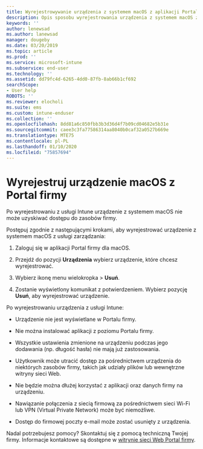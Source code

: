 ```yaml
---
title: Wyrejestrowywanie urządzenia z systemem macOS z aplikacji Portal firmy w usłudze Intune | Microsoft Docs
description: Opis sposobu wyrejestrowania urządzenia z systemem macOS z aplikacji Portal firmy
keywords: ''
author: lenewsad
ms.author: lanewsad
manager: dougeby
ms.date: 03/20/2019
ms.topic: article
ms.prod: ''
ms.service: microsoft-intune
ms.subservice: end-user
ms.technology: ''
ms.assetid: dd79fc4d-6265-4dd0-87fb-8ab66b1cf692
searchScope:
- User help
ROBOTS: ''
ms.reviewer: elocholi
ms.suite: ems
ms.custom: intune-enduser
ms.collection: ''
ms.openlocfilehash: 8dd81a6c850fbb3b3d36d4f7b09cd04682e5b31e
ms.sourcegitcommit: caee3c3fa77586314aa8040b0caf32a0527b669e
ms.translationtype: MTE75
ms.contentlocale: pl-PL
ms.lasthandoff: 01/10/2020
ms.locfileid: "75857694"
---
```

# <a name="unenroll-your-macos-device-from-company-portal"></a>Wyrejestruj urządzenie macOS z Portal firmy

Po wyrejestrowaniu z usługi Intune urządzenie z systemem macOS nie może uzyskiwać dostępu do zasobów firmy.

Postępuj zgodnie z następującymi krokami, aby wyrejestrować urządzenie z systemem macOS z usługi zarządzania:

1. Zaloguj się w aplikacji Portal firmy dla macOS.
2. Przejdź do pozycji **Urządzenia** wybierz urządzenie, które chcesz wyrejestrować.

3. Wybierz ikonę menu wielokropka > **Usuń**.
4. Zostanie wyświetlony komunikat z potwierdzeniem. Wybierz pozycję **Usuń**, aby wyrejestrować urządzenie. 

Po wyrejestrowaniu urządzenia z usługi Intune:

- Urządzenie nie jest wyświetlane w Portalu firmy.

- Nie można instalować aplikacji z poziomu Portalu firmy.

- Wszystkie ustawienia zmienione na urządzeniu podczas jego dodawania (np. długość hasła) nie mają już zastosowania.

- Użytkownik może utracić dostęp za pośrednictwem urządzenia do niektórych zasobów firmy, takich jak udziały plików lub wewnętrzne witryny sieci Web.

- Nie będzie można dłużej korzystać z aplikacji oraz danych firmy na urządzeniu.

- Nawiązanie połączenia z siecią firmową za pośrednictwem sieci Wi-Fi lub VPN (Virtual Private Network) może być niemożliwe.

- Dostęp do firmowej poczty e-mail może zostać usunięty z urządzenia.

Nadal potrzebujesz pomocy? Skontaktuj się z pomocą techniczną Twojej firmy. Informacje kontaktowe są dostępne w [witrynie sieci Web Portal firmy](https://go.microsoft.com/fwlink/?linkid=2010980).

